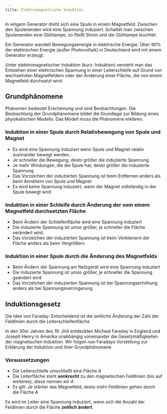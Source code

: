 ```yaml
---
title: Elektromagnetische Induktion
---
```


In eingem Generator dreht sich eine Spule in einem Magnetfeld. Zwischen den
Spulenenden wird eine Spannung induziert. Schaltet man zwischen Spulenenden eine
Glühlampe, so fließt Strom und die Glühlampe leuchtet.

Ein Generator wandelt Bewegungsenergie in elektrische Energie. Über 90% der
elektrischen Energie (außer Photovoltaik) in Deutschland wird mit einem
Generator erzeugt.

Unter elektromagnetischer Induktion (kurz: Induktion) versteht man das Entstehen
einer elektrischen Spannung in einer Leiterschleife auf Grund von wechselnden
Magnetfeldern oder der Änderung einer Fläche, die von einem Magnetfeld
durchsetzt wird.

## Grundphänomene

Phänomen bedeutet Erscheinung und sind Beobachtungen. Die Beobachtung der
Grundphänomene bildet die Grundlage zur Bildung eines physikalischen Modells.
Das Modell muss die Phänomene erklären.

### Induktion in einer Spule durch Relativbewegung von Spule und Magnet

- Es wird eine Spannung induziert wenn Spule und Magnet relativ zueinander
  bewegt werden..
- Je schneller die Bewegung, desto größer die induzierte Spannung
- Je mehr Windungen, die die Spule hat, desto größer die induzierte Spannung
- Das Vorzeichen der induzierten Spannung ist beim Entfernen anders als beim
  Annähern von Spule und Magnet
- Es wird keine Spannung induziert, wenn der Magnet vollständig in der Spule
  bewegt wird

### Induktion in einer Schleife durch Änderung der vom einem Magnetfeld durchsetzten Fläche

- Beim Ändern der Schleifenfläche wird eine Spannung induziert
- Die induzierte Spannung ist umso größer, je schneller die Fläche verändert
  wird.
- Das Vorzeichen der induzierten Spannung ist beim Verkleinern der Fläche anders
  als beim Vergrößern

### Induktion in einer Spule durch die Änderung des Magnetfelds

- Beim Ändern der Spannung am Netzgerät wird eine Spannung induziert
- Die induzierte Spannung ist umso größer, je schneller die Spannung geändert
  wird
- Das Vorzeichen der induzierten Spannung ist bei Spannungserhöhung anders als
  bei Spannungsverringerung

## Induktionsgesetz

Die Idee von Faraday: Entscheidend ist die zeitliche Änderung der Zahl der
Feldlinien durch die Leiterschleifenfläche

In den 30er Jahren des 19. Jhd entdeckten Micheal Faraday in England und Joseph
Henry in Amerika unabhängig voneinander die Gesetzmäßigkeiten der magnetischen
Induktion. Wir folgen nun Faradays Vorstellung zur Erklärung der Induktion und
ihrer Grundphänomene

### Voraussetzungen

- Die Leiterschleife umschließt eine Fläche $A$
- Die Leiterfläche steht **senkrecht** zu den magnetischen Feldlinien (bis auf
  weiteres), diese nennen wir $A$
- Es gilt: Je stärker das Magnetfeld, desto mehr Feldlinien gehen durch die
  Fläche $A$

Es wird im Leiter eine Spannung induziert, wenn sich die Anzahl der Feldlinien
durch die Fläche **zeitlich ändert**.
